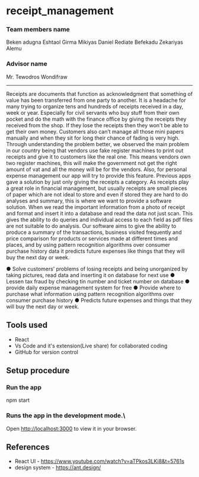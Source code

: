 # receipt_management

### Team members name

Beken adugna
Eshtaol Girma
Mikiyas Daniel
Rediate Befekadu
Zekariyas Alemu

### Advisor name

Mr. Tewodros Wondifraw

---


Receipts are documents that function as acknowledgment that something of value has been transferred from one party to another. It is a headache for many trying to organize tens and hundreds of receipts received in a day, week or year. Especially for civil servants who buy stuff from their own pocket and do the math with the finance office by giving the receipts they received from the shop. If they lose the receipts then they won't be able to get their own money. Customers also can’t manage all those mini papers manually and when they sit for long their chance of fading is very high.
Through understanding the problem better, we observed the main problem in our country being that vendors use fake register machines to print out receipts and give it to customers like the real one. This means vendors own two register machines, this will make the government not get the right amount of vat and all the money will be for the vendors.
Also, for personal expense management our app will try to provide this feature. Previous apps gave a solution by just only giving the receipts a category. As receipts play a great role in financial management, but usually receipts are small pieces of paper which are not ideal to store and even if stored they are hard to do analyses and summary, this is where we want to provide a software solution. When we read the important information from a photo of receipt and format and insert it into a database and read the data not just scan. This gives the ability to do queries and individual access to each field as pdf files are not suitable to do analysis. Our software aims to give the ability to produce a summary of the transactions, business visited frequently and price comparison for products or services made at different times and places, and by using pattern recognition algorithms over consumer purchase history data it predicts future expenses like things that they will buy the next day or week.

● Solve customers’ problems of losing receipts and being unorganized by taking pictures, read data and inserting it on database for next use
● Lessen tax fraud by checking tin number and ticket number on database
● provide daily expense management system for free
● Provide where to purchase what information using pattern recognition algorithms over consumer purchase history
● Predicts future expenses and things that they will buy the next day or week.

## Tools used

- React
- Vs Code and it's extension(Live share) for collaborated coding
- GitHub for version control

## Setup procedure


### Run the app

npm start

### Runs the app in the development mode.\
Open [http://localhost:3000](http://localhost:3000) to view it in your browser.



## References

- React UI - https://www.youtube.com/watch?v=aTPkos3LKi8&t=5761s
- design system - https://ant.design/